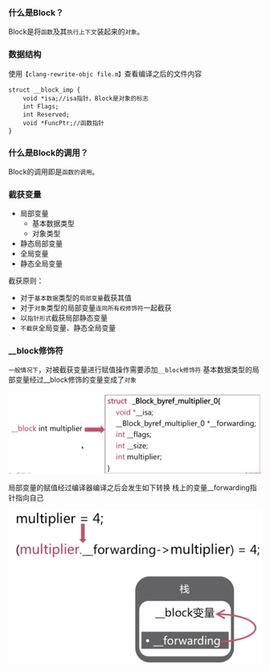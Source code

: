 ### 什么是Block？

Block是将`函数`及其`执行上下文`装起来的`对象`。

### 数据结构

使用`【clang-rewrite-objc file.m】`查看编译之后的文件内容

    struct __block_imp {
        void *isa;//isa指针，Block是对象的标志
        int Flags;
        int Reserved;
        void *FuncPtr;//函数指针
    }

### 什么是Block的调用？

Block的调用即是`函数的调用`。

### 截获变量
 
 * 局部变量
   * 基本数据类型
   * 对象类型
 * 静态局部变量
 * 全局变量
 * 静态全局变量

截获原则：

* 对于`基本数据`类型的`局部变量`截获其值
* 对于`对象`类型的局部变量`连同所有权修饰符`一起截获
* 以`指针形式`截获局部静态变量
* `不截获`全局变量、静态全局变量

### __block修饰符

`一般情况下`，对被截获变量进行赋值操作需要添加`__block修饰符`
基本数据类型的局部变量经过__block修饰的变量变成了`对象`
  
![1](images/1.png)

局部变量的赋值经过编译器编译之后会发生如下转换
栈上的变量__forwarding指针指向自己

![2](images/2.png)






